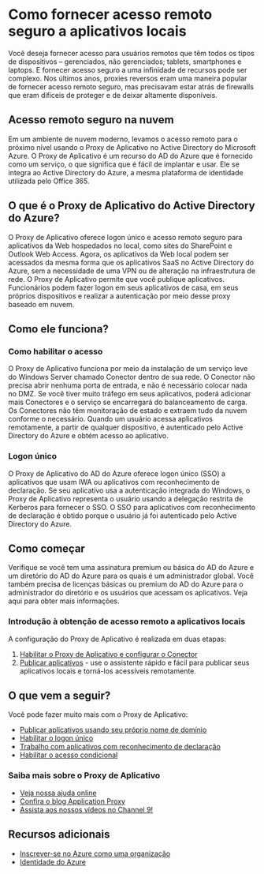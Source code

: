 <properties
	pageTitle="Como fornecer acesso remoto seguro a aplicativos locais"
	description="Aborda como usar o Proxy de Aplicativo do AD do Azure para fornecer acesso remoto seguro aos seus aplicativos locais."
	services="active-directory"
	documentationCenter=""
	authors="rkarlin"
	manager="terrylan"
	editor=""/>

<tags
	ms.service="active-directory"
	ms.workload="identity"
	ms.tgt_pltfrm="na"
	ms.devlang="na"
	ms.topic="hero-article"
	ms.date="07/07/2015"
	ms.author="rkarlin"/>

# Como fornecer acesso remoto seguro a aplicativos locais

Você deseja fornecer acesso para usuários remotos que têm todos os tipos de dispositivos – gerenciados, não gerenciados; tablets, smartphones e laptops. E fornecer acesso seguro a uma infinidade de recursos pode ser complexo. Nos últimos anos, proxies reversos eram uma maneira popular de fornecer acesso remoto seguro, mas precisavam estar atrás de firewalls que eram difíceis de proteger e de deixar altamente disponíveis.

## Acesso remoto seguro na nuvem
Em um ambiente de nuvem moderno, levamos o acesso remoto para o próximo nível usando o Proxy de Aplicativo no Active Directory do Microsoft Azure. O Proxy de Aplicativo é um recurso do AD do Azure que é fornecido como um serviço, o que significa que é fácil de implantar e usar. Ele se integra ao Active Directory do Azure, a mesma plataforma de identidade utilizada pelo Office 365.

## O que é o Proxy de Aplicativo do Active Directory do Azure?
O Proxy de Aplicativo oferece logon único e acesso remoto seguro para aplicativos da Web hospedados no local, como sites do SharePoint e Outlook Web Access. Agora, os aplicativos da Web local podem ser acessados da mesma forma que os aplicativos SaaS no Active Directory do Azure, sem a necessidade de uma VPN ou de alteração na infraestrutura de rede. O Proxy de Aplicativo permite que você publique aplicativos. Funcionários podem fazer logon em seus aplicativos de casa, em seus próprios dispositivos e realizar a autenticação por meio desse proxy baseado em nuvem.

## Como ele funciona?
### Como habilitar o acesso
O Proxy de Aplicativo funciona por meio da instalação de um serviço leve do Windows Server chamado Conector dentro de sua rede. O Conector não precisa abrir nenhuma porta de entrada, e não é necessário colocar nada no DMZ. Se você tiver muito tráfego em seus aplicativos, poderá adicionar mais Conectores e o serviço se encarregará do balanceamento de carga. Os Conectores não têm monitoração de estado e extraem tudo da nuvem conforme o necessário. Quando um usuário acessa aplicativos remotamente, a partir de qualquer dispositivo, é autenticado pelo Active Directory do Azure e obtém acesso ao aplicativo.

### Logon único
O Proxy de Aplicativo do AD do Azure oferece logon único (SSO) a aplicativos que usam IWA ou aplicativos com reconhecimento de declaração. Se seu aplicativo usa a autenticação integrada do Windows, o Proxy de Aplicativo representa o usuário usando a delegação restrita de Kerberos para fornecer o SSO. O SSO para aplicativos com reconhecimento de declaração é obtido porque o usuário já foi autenticado pelo Active Directory do Azure.

## Como começar
Verifique se você tem uma assinatura premium ou básica do AD do Azure e um diretório do AD do Azure para os quais é um administrador global. Você também precisa de licenças básicas ou premium do AD do Azure para o administrador do diretório e os usuários que acessam os aplicativos. Veja aqui para obter mais informações.

### Introdução à obtenção de acesso remoto a aplicativos locais
A configuração do Proxy de Aplicativo é realizada em duas etapas:

1. [Habilitar o Proxy de Aplicativo e configurar o Conector](active-directory-application-proxy-enable.md)<br>
2. [Publicar aplicativos](active-directory-application-proxy-publish.md) - use o assistente rápido e fácil para publicar seus aplicativos locais e torná-los acessíveis remotamente.

## O que vem a seguir?
Você pode fazer muito mais com o Proxy de Aplicativo:


- [Publicar aplicativos usando seu próprio nome de domínio](https://msdn.microsoft.com/library/azure/mt210927.aspx)
- [Habilitar o logon único](https://msdn.microsoft.com/library/azure/dn879065.aspx)
- [Trabalho com aplicativos com reconhecimento de declaração](https://msdn.microsoft.com/library/azure/mt210926.aspx)
- [Habilitar o acesso condicional](https://msdn.microsoft.com/library/azure/dn931796.aspx)


### Saiba mais sobre o Proxy de Aplicativo
- [Veja nossa ajuda online](https://msdn.microsoft.com/library/azure/dn768219.aspx)
- [Confira o blog Application Proxy](http://blogs.technet.com/b/applicationproxyblog/)
- [Assista aos nossos vídeos no Channel 9!](http://channel9.msdn.com/events/Ignite/2015/BRK3864)

## Recursos adicionais
* [Inscrever-se no Azure como uma organização](../sign-up-organization.md)
* [Identidade do Azure](../fundamentals-identity.md)

<!---HONumber=July15_HO4-->